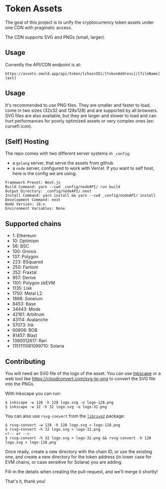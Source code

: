 # Token Assets

The goal of this project is to unify the cryptocurrency token assets under one
CDN with pragmatic access.

The CDN supports SVG and PNGs (small, larger).

## Usage

Currently the API/CDN endpoint is at:

```
https://assets.smold.app/api/token/[chainID]/[tokenAddress]/[fileName].[ext]
```

## Usage

It's recommended to use PNG files. They are smaller and faster to load, come in two sizes (32x32 and 128x128) and are supported by all browsers.
SVG files are also available, but they are larger and slower to load and can hurt performances for poorly optimized assets or very complex ones (ex: curvefi icon).

## (Self) Hosting

The repo comes with two different server systems in `_config`:

-   a `golang` server, that serve the assets from github
-   a `node` server, configured to work with Vercel. If you want to self host, here is the config we are using:

```
Framework Preset: Next.js
Build Command: yarn --cwd _config/nodeAPI/ run build
Output Directory: _config/nodeAPI/.next
Install Command: yarn install && yarn --cwd _config/nodeAPI/ install
Development Command: next
Node Version: 18.x
Environment Variables: None
```

## Supported chains

-   1: Ethereum
-   10: Optimism
-   56: BSC
-   100: Gnosis
-   137: Polygon
-   223: BSquared
-   250: Fantom
-   252: Fraxtal
-   957: Derive
-   1101: Polygon zkEVM
-   1135: Lisk
-   1750: Metal L2
-   1868: Soneium
-   8453: Base
-   34443: Mode
-   42161: Arbitrum
-   43114: Avalanche
-   57073: Ink
-   60808: BOB
-   81457: Blast
-   1380012617: Rari
-   1151111081099710: Solana

## Contributing

You will need an SVG file of the logo of the asset. You can use
[Inkscape](https://inkscape.org/) or a web tool like
https://cloudconvert.com/svg-to-png to convert the SVG file into the PNGs.

With Inkscape you can run:

```
$ inkscape -w 128 -h 128 logo.svg -o logo-128.png
$ inkscape -w 32 -h 32 logo.svg -o logo-32.png
```

You can also use `rsvg-convert` from the [`librsvg2`](https://formulae.brew.sh/formula/librsvg) package:

```
$ rsvg-convert -w 128 -h 128 logo.svg > logo-128.png
$ rsvg-convert -h 32 logo.svg > logo-32.png
<!-- or -->
$ rsvg-convert -h 32 logo.svg > logo-32.png && rsvg-convert -h 128 logo.svg > logo-128.png
```

Once ready, create a new directory with the chain ID, or use the existing one,
and create a new directory for the token address (in lower case for EVM chains, or case sensitive for Solana) you are adding.

Fill-in the details when creating the pull-request, and we'll merge it shortly!

That's it, thank you!
